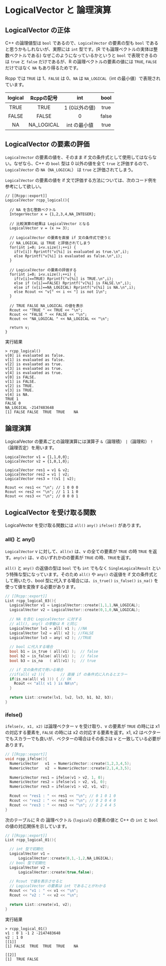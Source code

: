 # LogicalVector と 論理演算

## LogicalVector の正体

C++ の論理値型は `bool` であるので、`LogicalVector` の要素の型も `bool` であると思うかもしれないが、実際には `int` 型です。(R でも論理ベクトルの実体は整数ベクトルである) なぜこのようになっているかというと `bool` で表現できるのは `true` と `false` だけであるが、R の論理ベクトルの要素の値には `TRUE`, `FALSE` だけではなく `NA` もあり得るためです。

Rcpp では `TRUE` は 1、`FALSE` は 0、`NA` は `NA_LOGICAL`（int の最小値）で表現されています。

|logical|Rcppの記号|int|bool|
|:---:|:---:|:---:|:---:|
|TRUE|TRUE|1 (0以外の値)|true|
|FALSE|FALSE|0|false|
|NA|NA_LOGICAL|int の最小値|true|

## LogicalVector の要素の評価

`LogicalVector` の要素の値を、そのまま if 文の条件式として使用してはならない。なぜなら、C++ の `bool` 型は 0 以外の値を全て `true` と評価するので、`LogicalVector` の `NA`（`NA_LOGICAL`） は `true` と評価されてしまう。

 `LogicalVector` の要素の値を if 文で評価する方法については、次のコード例を参考にして欲しい。

```
// [[Rcpp::export]]
LogicalVector rcpp_logical(){
  
  // NA を含む整数ベクトル
  IntegerVector x = {1,2,3,4,NA_INTEGER};
  
  // 比較演算の結果は LogicalVector となる
  LogicalVector v = (x >= 3); 
  
  // LogicalVector の要素を直接 if 文の条件式で使うと
  // NA_LOGICAL は TRUE と評価されてしまう
  for(int i=0; i<v.size();++i) {
    if(v[i]) Rprintf("v[%i] is evaluated as true.\n",i);
    else Rprintf("v[%i] is evaluated as false.\n",i);
  } 
  
  // LogicalVector の要素の評価する
  for(int i=0; i<v.size();++i) {
    if(v[i]==TRUE) Rprintf("v[%i] is TRUE.\n",i);
    else if (v[i]==FALSE) Rprintf("v[%i] is FALSE.\n",i);
    else if (v[i]==NA_LOGICAL) Rprintf("v[%i] is NA.\n",i);
    else Rcout << "v[" << i << "] is not 1\n";
  }
  
  // TRUE FALSE NA_LOGICAL の値を表示
  Rcout << "TRUE " << TRUE << "\n";
  Rcout << "FALSE " << FALSE << "\n";
  Rcout << "NA_LOGICAL " << NA_LOGICAL << "\n";
  
  return v;
}
```

実行結果

```
> rcpp_logical()
v[0] is evaluated as false.
v[1] is evaluated as false.
v[2] is evaluated as true.
v[3] is evaluated as true.
v[4] is evaluated as true.
v[0] is FALSE.
v[1] is FALSE.
v[2] is TRUE.
v[3] is TRUE.
v[4] is NA.
TRUE 1
FALSE 0
NA_LOGICAL -2147483648
[1] FALSE FALSE  TRUE  TRUE    NA
```

## 論理演算

LogicalVector の要素ごとの論理演算には演算子 `&`（論理積） `|`（論理和） `!`（論理否定）を用います。

```
LogicalVector v1 = {1,1,0,0};
LogicalVector v2 = {1,0,1,0};

LogicalVector res1 = v1 & v2;
LogicalVector res2 = v1 | v2;
LogicalVector res3 = !(v1 | v2);

Rcout << res1 << "\n"; // 1 0 0 0
Rcout << res2 << "\n"; // 1 1 1 0
Rcout << res3 << "\n"; // 0 0 0 1
```

## LogicalVector を受け取る関数

LogicalVector を受け取る関数には `all()` `any()` `ifelse()` があります。

### all() と any()

`LogicalVector` v に対して、`all(v)` は、v の全ての要素が `TRUE` の時 `TRUE` を返す。`any(v)` は、v のいずれかのの要素が `TRUE` の時、`TRUE`を返す。

`all()` と `any()` の返値の型は `bool` でも `int` でもなく `SingleLogicalResult` という特殊な型になっています。そのため `all()` や `any()` の返値を if 文の条件式として用いたり、bool 型に代入する場合には、`is_true()` `is_false()` `is_na()` を使って値を変換する必要があります。

```cpp
// [[Rcpp::export]]
List rcpp_logical_03(){
  LogicalVector v1 = LogicalVector::create(1,1,1,NA_LOGICAL);
  LogicalVector v2 = LogicalVector::create(0,1,0,NA_LOGICAL);
  
  // NA を含む LogicalVector に対する
  // all(), any() の挙動は R と同じ
  LogicalVector lv1 = all( v1 ); //NA
  LogicalVector lv2 = all( v2 ); //FALSE
  LogicalVector lv3 = any( v2 ); //TRUE 
  
  // bool に代入する場合
  bool b1 = is_true ( all(v1) );  // false
  bool b2 = is_false( all(v1) );  // false
  bool b3 = is_na   ( all(v1) );  // true

  // if 文の条件式で用いる場合
  //if(all( v2 )){       // 直接 if の条件式に入れるとエラー
  if(is_na(all( v1 ))) { // OK 
    Rcout << "all( v1 ) is NA\n";
  }
  
  return List::create(lv1, lv2, lv3, b1, b2, b3);
}
```

### ifelse()

`ifelse(v, x1, x2)` は論理ベクター v を受け取り、v の要素が `TRUE` の時には x1 の対応する要素を, `FALSE` の時には x2 の対応する要素を返す。x1, x2 はベクターでもスカラーでも良いが、ベクターの場合はその長さは v と一致している必要があります。

```cpp
// [[Rcpp::export]]
void rcpp_ifelse(){
  NumericVector   v1  = NumericVector::create(1,2,3,4,5);
  NumericVector   v2  = NumericVector::create(2,1,4,3,5);
  
  NumericVector res1 = ifelse(v1 > v2, 1, 0);
  NumericVector res2 = ifelse(v1 > v2, v1, 0);
  NumericVector res3 = ifelse(v1 > v2, v1, v2);
  
  Rcout << "res1 : " << res1 << "\n"; // 0 1 0 1 0
  Rcout << "res2 : " << res2 << "\n"; // 0 2 0 4 0
  Rcout << "res3 : " << res3 << "\n"; // 2 2 4 4 5
}
```


次のテーブルに R の 論理ベクトル (`logical`) の要素の値と C++ の `int` と `bool` の値の対応関係を示しています。



```cpp
// [[Rcpp::export]]
List rcpp_logical_01(){

  // int 型で初期化
  LogicalVector v1 =
      LogicalVector::create(0,1,-1,2,NA_LOGICAL); 
  // bool 型で初期化
  LogicalVector v2 =
      LogicalVector::create(true,false);
  
  // Rcout で値を表示させると
  // LogicalVector の要素は int であることがわかる
  Rcout << "v1 : " << v1 << "\n";
  Rcout << "v2 : " << v2 << "\n";  
  
  return List::create(v1, v2);
}
```

実行結果

```
> rcpp_logical_01()
v1 : 0 1 -1 2 -2147483648
v2 : 1 0
[[1]]
[1] FALSE  TRUE  TRUE  TRUE    NA

[[2]]
[1]  TRUE FALSE
```


